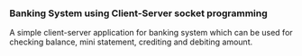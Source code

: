### Banking System using Client-Server socket programming                

A simple client-server application for banking system which can be used for checking balance, mini statement, crediting and debiting amount.                    
